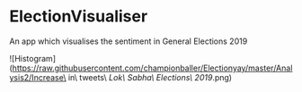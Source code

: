 # ElectionVisualiser
An app which visualises the sentiment in General Elections 2019

![Histogram](https://raw.githubusercontent.com/championballer/Electionyay/master/Analysis2/Increase\ in\ tweets\ _Lok\ Sabha\ Elections\ 2019_.png)